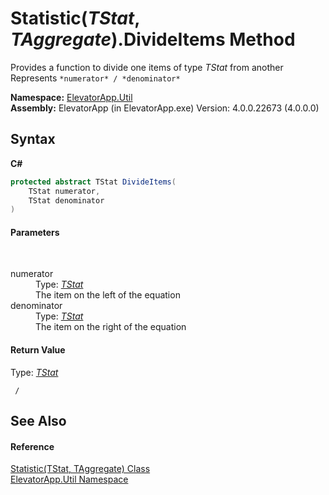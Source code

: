 # Statistic(*TStat*, *TAggregate*).DivideItems Method 
 

Provides a function to divide one items of type *TStat* from another 
Represents `*numerator* / *denominator*`


**Namespace:**&nbsp;<a href="N_ElevatorApp_Util">ElevatorApp.Util</a><br />**Assembly:**&nbsp;ElevatorApp (in ElevatorApp.exe) Version: 4.0.0.22673 (4.0.0.0)

## Syntax

**C#**<br />
``` C#
protected abstract TStat DivideItems(
	TStat numerator,
	TStat denominator
)
```


#### Parameters
&nbsp;<dl><dt>numerator</dt><dd>Type: <a href="T_ElevatorApp_Util_Statistic_2">*TStat*</a><br />The item on the left of the equation</dd><dt>denominator</dt><dd>Type: <a href="T_ElevatorApp_Util_Statistic_2">*TStat*</a><br />The item on the right of the equation</dd></dl>

#### Return Value
Type: <a href="T_ElevatorApp_Util_Statistic_2">*TStat*</a><br />
```
 / 
```


## See Also


#### Reference
<a href="T_ElevatorApp_Util_Statistic_2">Statistic(TStat, TAggregate) Class</a><br /><a href="N_ElevatorApp_Util">ElevatorApp.Util Namespace</a><br />